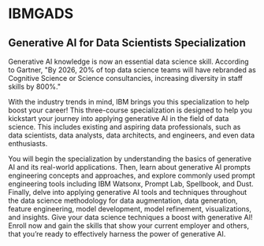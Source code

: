 # IBMGADS
## Generative AI for Data Scientists Specialization

Generative AI knowledge is now an essential data science skill. According to Gartner, "By 2026, 20% of top data science teams will have rebranded as Cognitive Science or Science consultancies, increasing diversity in staff skills by 800%."

With the industry trends in mind, IBM brings you this specialization to help boost your career! This three-course specialization is designed to help you kickstart your journey into applying generative AI in the field of data science. This includes existing and aspiring data professionals, such as data scientists, data analysts, data architects, and engineers, and even data enthusiasts.

You will begin the specialization by understanding the basics of generative AI and its real-world applications. Then, learn about generative AI prompts engineering concepts and approaches, and explore commonly used prompt engineering tools including IBM Watsonx, Prompt Lab, Spellbook, and Dust. Finally, delve into applying generative AI tools and techniques throughout the data science methodology for data augmentation, data generation, feature engineering, model development, model refinement, visualizations, and insights. Give your data science techniques a boost with generative AI! Enroll now and gain the skills that show your current employer and others, that you’re ready to effectively harness the power of generative AI.
